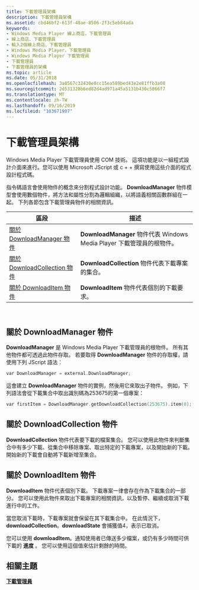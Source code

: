 ```yaml
---
title: 下載管理員架構
description: 下載管理員架構
ms.assetid: cbd46bf2-613f-40ae-8506-2f3c5eb84ada
keywords:
- Windows Media Player 線上商店，下載管理員
- 線上商店、下載管理員
- 輸入2個線上商店、下載管理員
- Windows Media Player，下載管理員
- Windows Media Player 下載管理員
- 下載管理員
- 下載管理員的架構
ms.topic: article
ms.date: 05/31/2018
ms.openlocfilehash: 3a0567c32430e0cc15ea589bed43e2e81ffb3a08
ms.sourcegitcommit: 2d531328b6ed82d4ad971a45a5131b430c5866f7
ms.translationtype: MT
ms.contentlocale: zh-TW
ms.lasthandoff: 09/16/2019
ms.locfileid: "103671907"
---
```

# <a name="download-manager-architecture"></a>下載管理員架構

Windows Media Player 下載管理員使用 COM 技術。 這項功能是以一組程式設計介面來進行。您可以使用 Microsoft JScript 或 c + + 撰寫使用這些介面的程式設計程式碼。

指令碼語言會使用物件的概念來分割程式設計功能。 **DownloadManager** 物件模型會使用數個物件，將方法和屬性分割為邏輯組織，以將語義相關函數群組在一起。 下列各節包含下載管理員物件的相關資訊。



| 區段                                                                     | 描述                                                                                              |
|-----------------------------------------------------------------------------|----------------------------------------------------------------------------------------------------------|
| [關於 DownloadManager 物件](#about-the-downloadmanager-object)       | **DownloadManager** 物件代表 Windows Media Player 下載管理員的根物件。 |
| [關於 DownloadCollection 物件](#about-the-downloadcollection-object) | **DownloadCollection** 物件代表下載專案的集合。                             |
| [關於 DownloadItem 物件](#about-the-downloaditem-object)             | **DownloadItem** 物件代表個別的下載要求。                                   |



 

## <a name="about-the-downloadmanager-object"></a>關於 DownloadManager 物件

**DownloadManager** 是 Windows Media Player 下載管理員的根物件。 所有其他物件都可透過此物件存取。 若要取得 **DownloadManager** 物件的存取權，請使用下列 JScript 語法：


```C++
var DownloadManager = external.DownloadManager;
```



這會建立 **DownloadManager** 物件的實例，然後用它來取出子物件。 例如，下列語法會從下載集合中取出識別碼為253675的第一個專案：


```C++
var firstItem = DownloadManager.getDownloadCollection(253675).item(0);
```



## <a name="about-the-downloadcollection-object"></a>關於 DownloadCollection 物件

**DownloadCollection** 物件代表要下載的檔案集合。 您可以使用此物件來判斷集合中有多少下載、從集合中移除專案、取出特定的下載專案，以及開始新的下載。 開始新的下載會自動將下載新增至集合。

## <a name="about-the-downloaditem-object"></a>關於 DownloadItem 物件

**DownloadItem** 物件代表個別下載。 下載專案一律會存在作為下載集合的一部分。 您可以使用此物件來取出下載專案的相關資訊，以及暫停、繼續或取消下載進行中的工作。

當您取消下載時，下載專案就會保留在其下載集合中。 在此情況下， **downloadCollection**。**downloadState** 會捕獲值4，表示已取消。

您可以使用 **downloadItem**。通知使用者已傳送多少檔案，或仍有多少時間可供下載的 **進度** 。 您可以使用這個值來估計剩餘的時間。

## <a name="related-topics"></a>相關主題

<dl> <dt>

[**下載管理員**](download-manager.md)
</dt> </dl>

 

 




